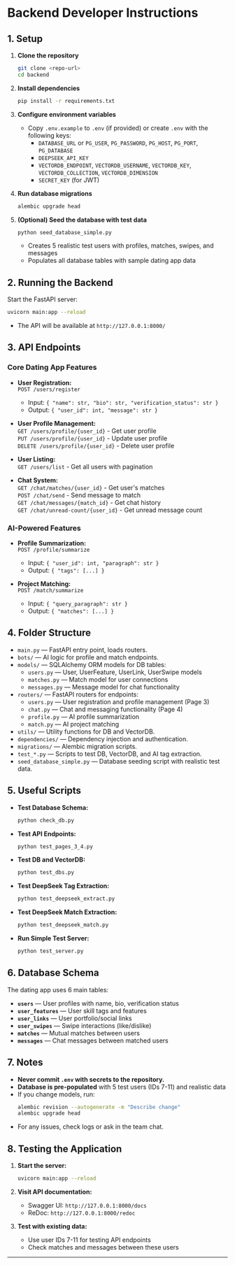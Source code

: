 # Backend Developer Instructions

## 1. Setup

1. **Clone the repository**  
   ```sh
   git clone <repo-url>
   cd backend
   ```

2. **Install dependencies**  
   ```sh
   pip install -r requirements.txt
   ```

3. **Configure environment variables**  
   - Copy `.env.example` to `.env` (if provided) or create `.env` with the following keys:
     - `DATABASE_URL` or `PG_USER`, `PG_PASSWORD`, `PG_HOST`, `PG_PORT`, `PG_DATABASE`
     - `DEEPSEEK_API_KEY`
     - `VECTORDB_ENDPOINT`, `VECTORDB_USERNAME`, `VECTORDB_KEY`, `VECTORDB_COLLECTION`, `VECTORDB_DIMENSION`
     - `SECRET_KEY` (for JWT)

4. **Run database migrations**  
   ```sh
   alembic upgrade head
   ```

5. **(Optional) Seed the database with test data**  
   ```sh
   python seed_database_simple.py
   ```
   - Creates 5 realistic test users with profiles, matches, swipes, and messages
   - Populates all database tables with sample dating app data

## 2. Running the Backend

Start the FastAPI server:
```sh
uvicorn main:app --reload
```
- The API will be available at `http://127.0.0.1:8000/`

## 3. API Endpoints

### Core Dating App Features

- **User Registration:**  
  `POST /users/register`  
  - Input: `{ "name": str, "bio": str, "verification_status": str }`
  - Output: `{ "user_id": int, "message": str }`

- **User Profile Management:**  
  `GET /users/profile/{user_id}` - Get user profile  
  `PUT /users/profile/{user_id}` - Update user profile  
  `DELETE /users/profile/{user_id}` - Delete user profile  

- **User Listing:**  
  `GET /users/list` - Get all users with pagination

- **Chat System:**  
  `GET /chat/matches/{user_id}` - Get user's matches  
  `POST /chat/send` - Send message to match  
  `GET /chat/messages/{match_id}` - Get chat history  
  `GET /chat/unread-count/{user_id}` - Get unread message count

### AI-Powered Features

- **Profile Summarization:**  
  `POST /profile/summarize`  
  - Input: `{ "user_id": int, "paragraph": str }`
  - Output: `{ "tags": [...] }`

- **Project Matching:**  
  `POST /match/summarize`  
  - Input: `{ "query_paragraph": str }`
  - Output: `{ "matches": [...] }`

## 4. Folder Structure

- `main.py` — FastAPI entry point, loads routers.
- `bots/` — AI logic for profile and match endpoints.
- `models/` — SQLAlchemy ORM models for DB tables:
  - `users.py` — User, UserFeature, UserLink, UserSwipe models
  - `matches.py` — Match model for user connections
  - `messages.py` — Message model for chat functionality
- `routers/` — FastAPI routers for endpoints:
  - `users.py` — User registration and profile management (Page 3)
  - `chat.py` — Chat and messaging functionality (Page 4)
  - `profile.py` — AI profile summarization
  - `match.py` — AI project matching
- `utils/` — Utility functions for DB and VectorDB.
- `dependencies/` — Dependency injection and authentication.
- `migrations/` — Alembic migration scripts.
- `test_*.py` — Scripts to test DB, VectorDB, and AI tag extraction.
- `seed_database_simple.py` — Database seeding script with realistic test data.

## 5. Useful Scripts

- **Test Database Schema:**  
  ```sh
  python check_db.py
  ```
- **Test API Endpoints:**  
  ```sh
  python test_pages_3_4.py
  ```
- **Test DB and VectorDB:**  
  ```sh
  python test_dbs.py
  ```
- **Test DeepSeek Tag Extraction:**  
  ```sh
  python test_deepseek_extract.py
  ```
- **Test DeepSeek Match Extraction:**  
  ```sh
  python test_deepseek_match.py
  ```
- **Run Simple Test Server:**  
  ```sh
  python test_server.py
  ```

## 6. Database Schema

The dating app uses 6 main tables:
- **`users`** — User profiles with name, bio, verification status
- **`user_features`** — User skill tags and features
- **`user_links`** — User portfolio/social links
- **`user_swipes`** — Swipe interactions (like/dislike)
- **`matches`** — Mutual matches between users
- **`messages`** — Chat messages between matched users

## 7. Notes

- **Never commit `.env` with secrets to the repository.**
- **Database is pre-populated** with 5 test users (IDs 7-11) and realistic data
- If you change models, run:
  ```sh
  alembic revision --autogenerate -m "Describe change"
  alembic upgrade head
  ```
- For any issues, check logs or ask in the team chat.

## 8. Testing the Application

1. **Start the server:**
   ```sh
   uvicorn main:app --reload
   ```

2. **Visit API documentation:**
   - Swagger UI: `http://127.0.0.1:8000/docs`
   - ReDoc: `http://127.0.0.1:8000/redoc`

3. **Test with existing data:**
   - Use user IDs 7-11 for testing API endpoints
   - Check matches and messages between these users

---